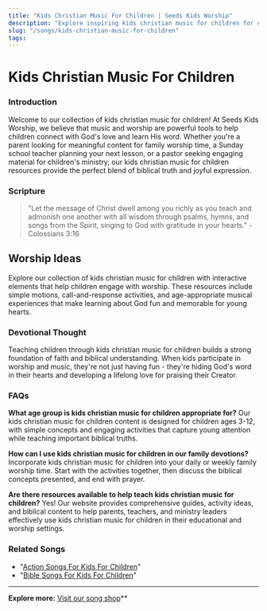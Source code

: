 ```yaml
---
title: "Kids Christian Music For Children | Seeds Kids Worship"
description: "Explore inspiring kids christian music for children for children's worship and faith development. Biblical music resources for families and ministry."
slug: "/songs/kids-christian-music-for-children"
tags:
---
```


# Kids Christian Music For Children

### Introduction

Welcome to our collection of kids christian music for children! At Seeds Kids Worship, we believe that music and worship are powerful tools to help children connect with God's love and learn His word. Whether you're a parent looking for meaningful content for family worship time, a Sunday school teacher planning your next lesson, or a pastor seeking engaging material for children's ministry, our kids christian music for children resources provide the perfect blend of biblical truth and joyful expression.

### Scripture

> "Let the message of Christ dwell among you richly as you teach and admonish one another with all wisdom through psalms, hymns, and songs from the Spirit, singing to God with gratitude in your hearts." - Colossians 3:16

## Worship Ideas

Explore our collection of kids christian music for children with interactive elements that help children engage with worship. These resources include simple motions, call-and-response activities, and age-appropriate musical experiences that make learning about God fun and memorable for young hearts.

### Devotional Thought

Teaching children through kids christian music for children builds a strong foundation of faith and biblical understanding. When kids participate in worship and music, they're not just having fun - they're hiding God's word in their hearts and developing a lifelong love for praising their Creator.

### FAQs

**What age group is kids christian music for children appropriate for?**
Our kids christian music for children content is designed for children ages 3-12, with simple concepts and engaging activities that capture young attention while teaching important biblical truths.

**How can I use kids christian music for children in our family devotions?**
Incorporate kids christian music for children into your daily or weekly family worship time. Start with the activities together, then discuss the biblical concepts presented, and end with prayer.

**Are there resources available to help teach kids christian music for children?**
Yes! Our website provides comprehensive guides, activity ideas, and biblical content to help parents, teachers, and ministry leaders effectively use kids christian music for children in their educational and worship settings.

### Related Songs

- "[Action Songs For Kids For Children](/songs/action-songs-for-kids-for-children/)"
- "[Bible Songs For Kids For Children](/songs/bible-songs-for-kids-for-children/)"

---

**Explore more:** [Visit our song shop](https://seedskidsworship.com/shop)**

<!-- Schema Markup -->
<script type="application/ld+json">
{
  "@context": "https://schema.org",
  "@type": "MusicRecording",
  "name": "Kids Christian Music For Children",
  "byArtist": {
    "@type": "MusicGroup",
    "name": "Seeds Kids Worship"
  },
  "isFamilyFriendly": true,
  "url": "https://seedskidsworship.com/songs/kids-christian-music-for-children/"
}
</script>